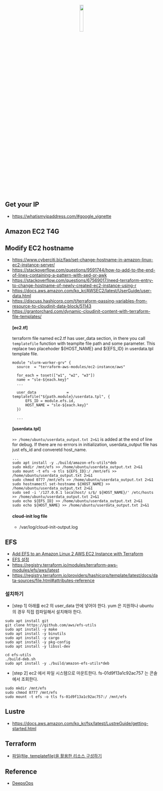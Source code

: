 <p align="center">
  <img src="https://github.com/gnosia93/slurm-on-grv/blob/main/tutorial/images/terraform.png" width="15%">
</p>
<br>

## Get your IP ##
* https://whatismyipaddress.com/#google_vignette

## Amazon EC2 T4G ##





## Modify EC2 hostname ##
* https://www.cyberciti.biz/faq/set-change-hostname-in-amazon-linux-ec2-instance-server/
* https://stackoverflow.com/questions/9591744/how-to-add-to-the-end-of-lines-containing-a-pattern-with-sed-or-awk
* https://stackoverflow.com/questions/67569017/need-terraform-entry-to-change-hostname-of-newly-created-ec2-instance-using-r
* https://docs.aws.amazon.com/ko_kr/AWSEC2/latest/UserGuide/user-data.html
* https://discuss.hashicorp.com/t/terraform-passing-variables-from-resource-to-cloudinit-data-block/51143
* https://grantorchard.com/dynamic-cloudinit-content-with-terraform-file-templates/   
  #### [ec2.tf] ####
  terraform file named ec2.tf has user_data section, in there you call `templatefile` function with teamplte file path and some parameter.
  This replace two placehoder ${HOST_NAME} and ${EFS_ID} in userdata.tpl template file.
  ```
  module "slurm-worker-grv" {
    source  = "terraform-aws-modules/ec2-instance/aws"
  
    for_each = toset(["w1", "w2", "w3"])
    name = "sle-${each.key}"
    ...
  
    user_data              = templatefile("${path.module}/userdata.tpl", {
        EFS_ID = module.efs.id,
        HOST_NAME = "sle-${each.key}"
    })
  
    ...    
  ```
  #### [userdata.tpl] ####
  `>> /home/ubuntu/userdata_output.txt 2>&1` is added at the end of line for debug. If there are no errrors in initialization, userdata_output file has just efs_id and converetd host_name.
  ```
  ...
  sudo apt install -y ./build/amazon-efs-utils*deb
  sudo mkdir /mnt/efs >> /home/ubuntu/userdata_output.txt 2>&1
  sudo mount -t efs -o tls ${EFS_ID}:/ /mnt/efs >> /home/ubuntu/userdata_output.txt 2>&1
  sudo chmod 0777 /mnt/efs >> /home/ubuntu/userdata_output.txt 2>&1
  sudo hostnamectl set-hostname ${HOST_NAME} >> /home/ubuntu/userdata_output.txt 2>&1
  sudo sed -i '/127.0.0.1 localhost/ s/$/ ${HOST_NAME}/' /etc/hosts >> /home/ubuntu/userdata_output.txt 2>&1
  sudo echo ${EFS_ID} >> /home/ubuntu/userdata_output.txt 2>&1
  sudo echo ${HOST_NAME} >> /home/ubuntu/userdata_output.txt 2>&1
  ```
  #### cloud-init log file ##
  * /var/log/cloud-init-output.log
          
## EFS ##

* [Add EFS to an Amazon Linux 2 AWS EC2 Instance with Terraform](https://medium.com/@wblakecannon/add-efs-to-an-amazon-linux-2-aws-ec2-instance-with-terraform-bb073b6de7)
* [EFS 설정](https://my-studyroom.tistory.com/entry/AWS-%EC%8B%A4%EC%8A%B5-EFSElastic-File-System-%EC%82%AC%EC%9A%A9%ED%95%B4%EB%B3%B4%EA%B8%B0)
* https://registry.terraform.io/modules/terraform-aws-modules/efs/aws/latest
* https://registry.terraform.io/providers/hashicorp/template/latest/docs/data-sources/file.html#attributes-reference
  
### 설치하기 ###
* [step 1] 아래를 ec2 의 user_data 안에 넣어야 한다. yum 은 지원하나 ubuntu 의 경우 직접 컴파일해서 설치해야 한다.  
```
sudo apt install git
git clone https://github.com/aws/efs-utils
sudo apt install -y make
sudo apt install -y binutils
sudo apt install -y cargo
sudo apt install -y pkg-config
sudo apt install -y libssl-dev

cd efs-utils
./build-deb.sh
sudo apt install -y ./build/amazon-efs-utils*deb
```

* [step 2] ec2 에서 파일 시스템으로 마운트한다.  fs-01d9f13a1c92ac757 는 콘솔에서 조회한다. 
```
sudo mkdir /mnt/efs
sudo chmod 0777 /mnt/efs
sudo mount -t efs -o tls fs-01d9f13a1c92ac757:/ /mnt/efs
```

## Lustre ##
* https://docs.aws.amazon.com/ko_kr/fsx/latest/LustreGuide/getting-started.html

## Terraform ##

* [파일(file, templatefile)을 활용한 리소스 구성하기](https://dewble.tistory.com/entry/configuring-terraform-resources-with-files)


## Reference ##

* [DeepsOps](https://www.itmaya.co.kr/wboard/view.php?wb=tech&idx=23)
